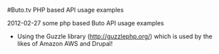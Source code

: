 #Buto.tv PHP based API usage examples

2012-02-27 some php based Buto API usage examples

- Using the Guzzle library (http://guzzlephp.org/) which is used by the likes of Amazon AWS and Drupal!




